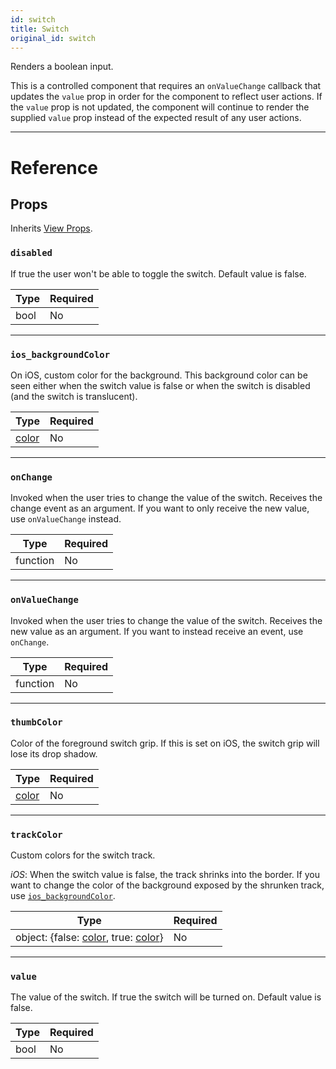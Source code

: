 ```yaml
---
id: switch
title: Switch
original_id: switch
---
```


Renders a boolean input.

This is a controlled component that requires an `onValueChange` callback that updates the `value` prop in order for the component to reflect user actions. If the `value` prop is not updated, the component will continue to render the supplied `value` prop instead of the expected result of any user actions.

---

# Reference

## Props

Inherits [View Props](view.md#props).

### `disabled`

If true the user won't be able to toggle the switch. Default value is false.

| Type | Required |
| ---- | -------- |
| bool | No       |

---

### `ios_backgroundColor`

On iOS, custom color for the background. This background color can be seen either when the switch value is false or when the switch is disabled (and the switch is translucent).

| Type               | Required |
| ------------------ | -------- |
| [color](colors.md) | No       |

---

### `onChange`

Invoked when the user tries to change the value of the switch. Receives the change event as an argument. If you want to only receive the new value, use `onValueChange` instead.

| Type     | Required |
| -------- | -------- |
| function | No       |

---

### `onValueChange`

Invoked when the user tries to change the value of the switch. Receives the new value as an argument. If you want to instead receive an event, use `onChange`.

| Type     | Required |
| -------- | -------- |
| function | No       |

---

### `thumbColor`

Color of the foreground switch grip. If this is set on iOS, the switch grip will lose its drop shadow.

| Type               | Required |
| ------------------ | -------- |
| [color](colors.md) | No       |

---

### `trackColor`

Custom colors for the switch track.

_iOS_: When the switch value is false, the track shrinks into the border. If you want to change the color of the background exposed by the shrunken track, use [`ios_backgroundColor`](switch.md#ios_backgroundColor).

| Type                                                          | Required |
| ------------------------------------------------------------- | -------- |
| object: {false: [color](colors.md), true: [color](colors.md)} | No       |

---

### `value`

The value of the switch. If true the switch will be turned on. Default value is false.

| Type | Required |
| ---- | -------- |
| bool | No       |
